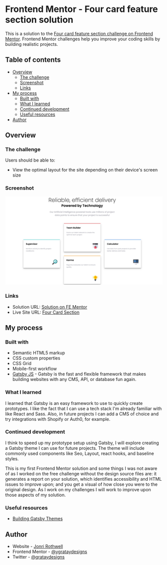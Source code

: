 # Frontend Mentor - Four card feature section solution

This is a solution to the [Four card feature section challenge on Frontend Mentor](https://www.frontendmentor.io/challenges/four-card-feature-section-weK1eFYK). Frontend Mentor challenges help you improve your coding skills by building realistic projects.

## Table of contents

- [Overview](#overview)
  - [The challenge](#the-challenge)
  - [Screenshot](#screenshot)
  - [Links](#links)
- [My process](#my-process)
  - [Built with](#built-with)
  - [What I learned](#what-i-learned)
  - [Continued development](#continued-development)
  - [Useful resources](#useful-resources)
- [Author](#author)

## Overview

### The challenge

Users should be able to:

- View the optimal layout for the site depending on their device's screen size

### Screenshot

![](./static/four-card-layout.jpg)

### Links

- Solution URL: [Solution on FE Mentor](https://www.frontendmentor.io/solutions/responsive-card-layout-using-css-grid-custom-properties-and-gatsbyjs-gsPh2DuWV)
- Live Site URL: [Four Card Section](https://fementorfourcardsectionmain.gatsbyjs.io/)

## My process

### Built with

- Semantic HTML5 markup
- CSS custom properties
- CSS Grid
- Mobile-first workflow
- [Gatsby JS](https://www.gatsbyjs.com/) - Gatsby is the fast and flexible framework that makes building websites with any CMS, API, or database fun again.

### What I learned

I learned that Gatsby is an easy framework to use to quickly create prototypes. I like the fact that I can use a tech stack I'm already familiar with like React and Sass. Also, in future projects I can add a CMS of choice and try integrations with Shopify or Auth0, for example.

### Continued development

I think to speed up my prototype setup using Gatsby, I will explore creating a Gatsby theme I can use for future projects. The theme will include commonly used components like Seo, Layout, react hooks, and baseline styles.

This is my first Frontend Mentor solution and some things I was not aware of as I worked on the free challenge without the design source files are: it generates a report on your solution, which identifies accessibility and HTML issues to improve upon; and you get a visual of how close you were to the original design. As I work on my challenges I will work to improve upon those aspects of my solution.

### Useful resources

- [Building Gatsby Themes](https://www.gatsbyjs.com/docs/how-to/plugins-and-themes/building-themes/)

## Author

- Website - [Jonri Rothwell](https://www.jonri.codes/)
- Frontend Mentor - [@ygrataydesigns](https://www.frontendmentor.io/profile/grataydesigns)
- Twitter - [@grataydesigns](https://www.twitter.com/grataydesigns)
